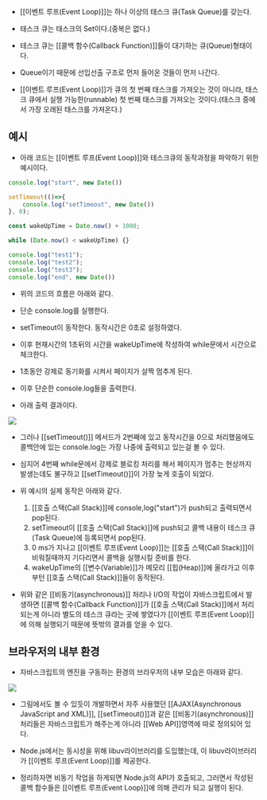 - [[이벤트 루프(Event Loop)]]는 하나 이상의 태스크 큐(Task Queue)를 갖는다.  
- 태스크 큐는 태스크의 Set이다.(중복은 없다.)

- 테스크 큐는 [[콜백 함수(Callback Function)]]들이 대기하는 큐(Queue)형태이다. 
- Queue이기 때문에 선입선출 구조로 먼저 들어온 것들이 먼저 나간다.
- [[이벤트 루프(Event Loop)]]가 큐의 첫 번째 태스크를 가져오는 것이 아니라, 태스크 큐에서 실행 가능한(runnable) 첫 번째 태스크를 가져오는 것이다.(태스크 중에서 가장 오래된 태스크를 가져온다.)

## 예시

- 아래 코드는 [[이벤트 루프(Event Loop)]]와 테스크큐의 동작과정을 파악하기 위한 예시이다.

```js
console.log("start", new Date())

setTimeout(()=>{
	console.log("setTimeout", new Date())
}, 0);

const wakeUpTime = Date.now() + 1000;

while (Date.now() < wakeUpTime) {}

console.log("test1");
console.log("test2");
console.log("test3");
console.log("end", new Date())
```

- 위의 코드의 흐름은 아래와 같다.

- 단순 console.log를 실행한다.
- setTimeout이 동작한다. 동작시간은 0초로 설정하였다.
- 이후 현재시간의 1초뒤의 시간을 wakeUpTime에 작성하여 while문에서 시간으로 체크한다.
- 1초동안 강제로 동기화를 시켜서 페이지가 살짝 멈추게 된다.
- 이후 단순한 console.log들을 출력한다.

- 아래 출력 결과이다.

![](https://blog.kakaocdn.net/dn/ckcVof/btsiFNQKLzV/oINA5XSCsQKSrKsrSBHSDK/img.png)

- 그러나 [[setTimeout()]] 메서드가 2번째에 있고 동작시간을 0으로 처리했음에도 콜백안에 있는 console.log는 가장 나중에 출력되고 있는걸 볼 수 있다.  
- 심지어 4번째 while문에서 강제로 블로킹 처리를 해서 페이지가 멈추는 현상까지 발생는데도 불구하고 [[setTimeout()]]이 가장 늦게 호출이 되었다.

- 위 예시의 실제 동작은 아래와 같다.
	1. [[호출 스택(Call Stack)]]에 console,log("start")가 push되고 출력되면서 pop된다.
	2. setTimeout이 [[호출 스택(Call Stack)]]에 push되고 콜백 내용이 테스크 큐(Task Queue)에 등록되면서 pop된다.
	3. 0 ms가 지나고 [[이벤트 루프(Event Loop)]]는 [[호출 스택(Call Stack)]]이 비워질때까지 기다리면서 콜백을 실행시킬 준비를 한다.
	4. wakeUpTime의 [[변수(Variable)]]가 메모리 [[힙(Heap)]]에 올라가고 이후부턴 [[호출 스택(Call Stack)]]들이 동작된다.

- 위와 같은 [[비동기(asynchronous)]] 처리나 I/O의 작업이 자바스크립트에서 발생하면 [[콜백 함수(Callback Function)]]가 [[호출 스택(Call Stack)]]에서 처리되는게 아니라 별도의 테스크 큐라는 곳에 쌓였다가 [[이벤트 루프(Event Loop)]]에 의해 실행되기 때문에 뜻밖의 결과를 얻을 수 있다.

## 브라우저의 내부 환경

- 자바스크립트의 엔진을 구동하는 환경의 브라우저의 내부 모습은 아래와 같다.

![](https://blog.kakaocdn.net/dn/odxEo/btsiM9eNaUQ/DhCi8WlybuE3GSrhr7TukK/img.png)

- 그림에서도 볼 수 있듯이 개발하면서 자주 사용했던 [[AJAX(Asynchronous JavaScript and XML)]], [[setTimeout()]]과 같은 [[비동기(asynchronous)]] 처리들은 자바스크립트가 해주는게 아니라 [[Web API]]영역에 따로 정의되어 있다. 

- Node.js에서는 동시성을 위해 libuv라이브러리를 도입했는데, 이 libuv라이브러리가 [[이벤트 루프(Event Loop)]]를 제공한다.

- 정리하자면 비동기 작업을 하게되면 Node.js의 API가 호출되고, 그러면서 작성된 콜백 함수들은 [[이벤트 루프(Event Loop)]]에 의해 관리가 되고 실행이 된다.